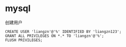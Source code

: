 # mysql

创建用户

```database
CREATE USER 'liangzn'@'%' IDENTIFIED BY 'liangzn123';
GRANT ALL PRIVILEGES ON *.* TO 'liangzn'@'%';
FLUSH PRIVILEGES;
```
